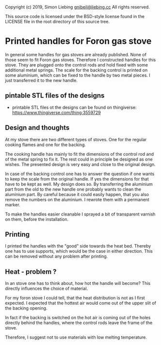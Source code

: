 Copyright (c) 2019, Simon Liebing <gnibeil@liebing.cc>
All rights reserved.

This source code is licensed under the BSD-style license found in the
LICENSE file in the root directory of this source tree. 


# Printed handles for Foron gas stove

In general some handles for gas stoves are already published.
None of those seem to fit Foron gas stoves.
Therefore I constructed handles for this stove.
They are plugged onto the control rods and hold fixed with some additional metal springs.
The scale for the backing control is printed on some aluminium, which can be fixed to the handle by two metal pieces. I just transferred it to the new handle.

## pintable STL files of the designs 

* printable STL files ot the designs can be found on thingiverse: <https://www.thingiverse.com/thing:3559729>

## Design and thoughts

At my stove there are two different types of stoves.
One for the regular cooking flames and one for the backing.

The cooking handle has mainly to fit the dimensions of the control rod and of the metal spring to fix it.
The rest could in principle be designed as one wishes.
The presented design is very easy and close to the original design.

In case of the backing control one has to answer the question if one wants to keep the scale from the original handle. If yes the dimensions for that have to be kept as well.
My design does so.
By transferring the aluminium part from the old to the new handle one probably wants to clean the aluminium part.
By careful because it could easily happen, that you also remove the numbers on the aluminium.
I rewrote them with a permanent marker.

To make the handles easier cleanable I sprayed a bit of transparent varnish on them, before the installation.

## Printing

I printed the handles with the "good" side towards the heat bed.
Thereby one has to use supports, which would be the case in either direction.
This can be removed without any problem after printing.

## Heat - problem ?

In an stove one has to think about, how hot the handle will become?
This directly influences the choice of material.

For my foron stove I could tell, that the heat distribution is not as I first expected.
I expected that the hottest air would come out of the upper slit of the backing opening.

In fact if the backing is switched on the hot air is coming out of the holes directly behind the handles, where the control rods leave the frame of the stove.

Therefore, I suggest not to use materials with low melting temperature.
